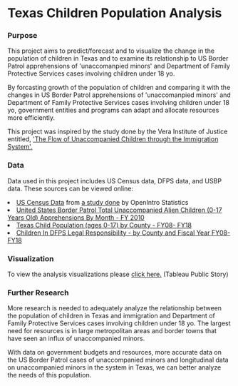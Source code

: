 # Texas Children Population Analysis
### Purpose
<p>This project aims to predict/forecast and to visualize the change in the population of children in Texas and to examine its relationship to US Border Patrol apprehensions of 'unaccomanpied minors' and Department of Family Protective Services cases involving children under 18 yo.</p>

<p>By forcasting growth of the population of children and comparing it with the changes in US Border Patrol apprehensions of 'unaccomanpied minors' and Department of Family Protective Services cases involving children under 18 yo, government entities and programs can adapt and allocate resources more efficiently.</p>

<p>This project was inspired by the study done by the Vera Institute of Justice entitled, <a href='https://www.vera.org/publications/the-flow-of-unaccompanied-children-through-the-immigration-system-a-resource-for-practitioners-policy-makers-and-researchers'>'The Flow of Unaccompanied Children through the Immigration System'.</a>
</p>

### Data
<p>
   Data used in this project includes US Census data, DFPS data, and USBP data. These sources can be viewed online:
<li><a href='https://www.openintro.org/stat/data/cc.php'>US Census Data</a> from <a href='https://www.openintro.org/download.php?file=analysis-county_census&referrer=/stat/extras.php'>a study done</a> by OpenIntro Statistics
<li><a href='https://www.cbp.gov/sites/default/files/assets/documents/2019-Mar/bp-total-monthly-uacs-sector-fy2010-fy2018.pdf'>United States Border Patrol
Total Unaccompanied Alien Children (0-17 Years Old) Apprehensions By Month - FY 2010</a>
<li><a href='https://data.texas.gov/Social-Services/CPS-1-1-Texas-Child-Population-ages-0-17-by-County/x5xb-idr6'>Texas Child Population (ages 0-17) by County - FY08- FY18</a>
<li><a href='https://data.texas.gov/Social-Services/CPS-7-3-Children-In-DFPS-Legal-Responsibility-by-C/929f-jvud'>Children In DFPS Legal Responsibility - by County and Fiscal Year FY08- FY18</a>
</p>

### Visualization
<p>
To view the analysis visualizations please <a href='https://public.tableau.com/profile/jesse.ruiz#!/vizhome/children_population_TX_2000-2018/Story1'>click here.</a> (Tableau Public Story)
</p>

### Further Research
<p>More research is needed to adequately analyze the relationship between the population of children in Texas and immigration and Department of Family Protective Services cases involving children under 18 yo. The largest need for resources is in large metropolitan areas and border towns that have seen an influx of unaccompanied minors.</p>

<p>With data on government budgets and resources, more accurate data on the US Border Patrol cases of unaccompanied minors and longitudinal data on unaccompanied minors in the system in Texas, we can better analyze the needs of this population.</p>